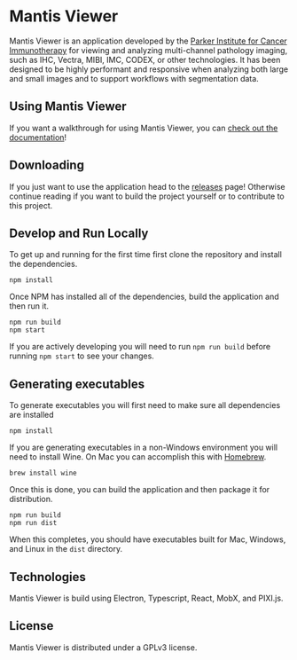 # Mantis Viewer

Mantis Viewer is an application developed by the [Parker Institute for Cancer Immunotherapy](https://www.parkerici.org/) for viewing and analyzing multi-channel pathology imaging, such as IHC, Vectra, MIBI, IMC, CODEX, or other technologies. It has been designed to be highly performant and responsive when analyzing both large and small images and to support workflows with segmentation data.

## Using Mantis Viewer

If you want a walkthrough for using Mantis Viewer, you can [check out the documentation](https://mantis.parkerici.org)!

## Downloading

If you just want to use the application head to the [releases](https://github.com/ParkerICI/imc-viewer-js/releases) page! Otherwise continue reading if you want to build the project yourself or to contribute to this project.

## Develop and Run Locally

To get up and running for the first time first clone the repository and install the dependencies.

```shell
npm install
```

Once NPM has installed all of the dependencies, build the application and then run it.

```shell
npm run build
npm start
```

If you are actively developing you will need to run `npm run build` before running `npm start` to see your changes.

## Generating executables

To generate executables you will first need to make sure all dependencies are installed

```shell
npm install
```

If you are generating executables in a non-Windows environment you will need to install Wine. On Mac you can accomplish this with [Homebrew](https://brew.sh/).

```shell
brew install wine
```

Once this is done, you can build the application and then package it for distribution.

```shell
npm run build
npm run dist
```

When this completes, you should have executables built for Mac, Windows, and Linux in the `dist` directory.

## Technologies

Mantis Viewer is build using Electron, Typescript, React, MobX, and PIXI.js.

## License

Mantis Viewer is distributed under a GPLv3 license.
